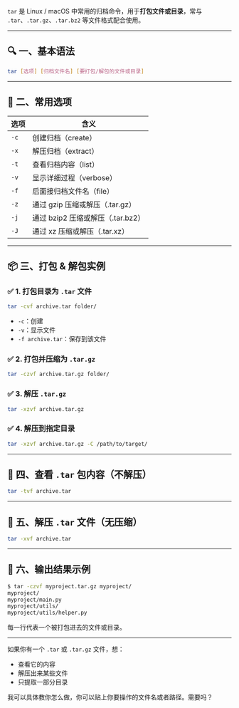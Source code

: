 `tar` 是 Linux / macOS 中常用的归档命令，用于**打包文件或目录**，常与 `.tar`、`.tar.gz`、`.tar.bz2` 等文件格式配合使用。

------

## 🔍 一、基本语法

```bash
tar [选项] [归档文件名] [要打包/解包的文件或目录]
```

------

## 🧰 二、常用选项

| 选项 | 含义                              |
| ---- | --------------------------------- |
| `-c` | 创建归档（create）                |
| `-x` | 解压归档（extract）               |
| `-t` | 查看归档内容（list）              |
| `-v` | 显示详细过程（verbose）           |
| `-f` | 后面接归档文件名（file）          |
| `-z` | 通过 gzip 压缩或解压（.tar.gz）   |
| `-j` | 通过 bzip2 压缩或解压（.tar.bz2） |
| `-J` | 通过 xz 压缩或解压（.tar.xz）     |

------

## 📦 三、打包 & 解包实例

### ✅ 1. 打包目录为 `.tar` 文件

```bash
tar -cvf archive.tar folder/
```

- `-c`：创建
- `-v`：显示文件
- `-f archive.tar`：保存到该文件

### ✅ 2. 打包并压缩为 `.tar.gz`

```bash
tar -czvf archive.tar.gz folder/
```

### ✅ 3. 解压 `.tar.gz`

```bash
tar -xzvf archive.tar.gz
```

### ✅ 4. 解压到指定目录

```bash
tar -xzvf archive.tar.gz -C /path/to/target/
```

------

## 👀 四、查看 `.tar` 包内容（不解压）

```bash
tar -tvf archive.tar
```

------

## 📁 五、解压 `.tar` 文件（无压缩）

```bash
tar -xvf archive.tar
```

------

## 📝 六、输出结果示例

```bash
$ tar -czvf myproject.tar.gz myproject/
myproject/
myproject/main.py
myproject/utils/
myproject/utils/helper.py
```

每一行代表一个被打包进去的文件或目录。

------

如果你有一个 `.tar` 或 `.tar.gz` 文件，想：

- 查看它的内容
- 解压出来某些文件
- 只提取一部分目录

我可以具体教你怎么做，你可以贴上你要操作的文件名或者路径。需要吗？